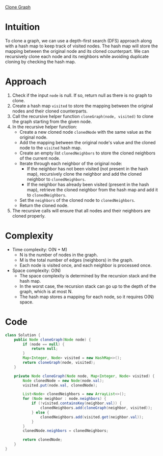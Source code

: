 [Clone Graph](https://leetcode.com/problems/clone-graph/description/)

# Intuition
To clone a graph, we can use a depth-first search (DFS) approach along with a hash map to keep track of visited nodes. The hash map will store the mapping between the original node and its cloned counterpart. We can recursively clone each node and its neighbors while avoiding duplicate cloning by checking the hash map.

# Approach
1. Check if the input `node` is null. If so, return null as there is no graph to clone.
2. Create a hash map `visited` to store the mapping between the original nodes and their cloned counterparts.
3. Call the recursive helper function `cloneGraph(node, visited)` to clone the graph starting from the given node.
4. In the recursive helper function:
   - Create a new cloned node `clonedNode` with the same value as the original node.
   - Add the mapping between the original node's value and the cloned node to the `visited` hash map.
   - Create an empty list `clonedNeighbors` to store the cloned neighbors of the current node.
   - Iterate through each neighbor of the original node:
     - If the neighbor has not been visited (not present in the hash map), recursively clone the neighbor and add the cloned neighbor to `clonedNeighbors`.
     - If the neighbor has already been visited (present in the hash map), retrieve the cloned neighbor from the hash map and add it to `clonedNeighbors`.
   - Set the `neighbors` of the cloned node to `clonedNeighbors`.
   - Return the cloned node.
5. The recursive calls will ensure that all nodes and their neighbors are cloned properly.

# Complexity
- Time complexity: O(N + M)
  - N is the number of nodes in the graph.
  - M is the total number of edges (neighbors) in the graph.
  - Each node is visited once, and each neighbor is processed once.
- Space complexity: O(N)
  - The space complexity is determined by the recursion stack and the hash map.
  - In the worst case, the recursion stack can go up to the depth of the graph, which is at most N.
  - The hash map stores a mapping for each node, so it requires O(N) space.

# Code
```java
class Solution {
    public Node cloneGraph(Node node) {
        if (node == null) {
            return null;
        }
        Map<Integer, Node> visited = new HashMap<>();
        return cloneGraph(node, visited);
    }

    private Node cloneGraph(Node node, Map<Integer, Node> visited) {
        Node clonedNode = new Node(node.val);
        visited.put(node.val, clonedNode);

        List<Node> clonedNeighbors = new ArrayList<>();
        for (Node neighbor : node.neighbors) {
            if (!visited.containsKey(neighbor.val)) {
                clonedNeighbors.add(cloneGraph(neighbor, visited));
            } else {
                clonedNeighbors.add(visited.get(neighbor.val));
            }
        }
        clonedNode.neighbors = clonedNeighbors;

        return clonedNode;
    }
}
```